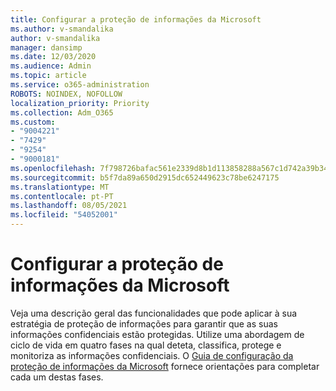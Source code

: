```yaml
---
title: Configurar a proteção de informações da Microsoft
ms.author: v-smandalika
author: v-smandalika
manager: dansimp
ms.date: 12/03/2020
ms.audience: Admin
ms.topic: article
ms.service: o365-administration
ROBOTS: NOINDEX, NOFOLLOW
localization_priority: Priority
ms.collection: Adm_O365
ms.custom:
- "9004221"
- "7429"
- "9254"
- "9000181"
ms.openlocfilehash: 7f798726bafac561e2339d8b1d113858288a567c1d742a39b34cb86731a68b68
ms.sourcegitcommit: b5f7da89a650d2915dc652449623c78be6247175
ms.translationtype: MT
ms.contentlocale: pt-PT
ms.lasthandoff: 08/05/2021
ms.locfileid: "54052001"
---
```

# <a name="set-up-microsoft-information-protection"></a>Configurar a proteção de informações da Microsoft

Veja uma descrição geral das funcionalidades que pode aplicar à sua estratégia de proteção de informações para garantir que as suas informações confidenciais estão protegidas. Utilize uma abordagem de ciclo de vida em quatro fases na qual deteta, classifica, protege e monitoriza as informações confidenciais. O [Guia de configuração da proteção de informações da Microsoft](https://go.microsoft.com/fwlink/?linkid=2146619) fornece orientações para completar cada um destas fases.
